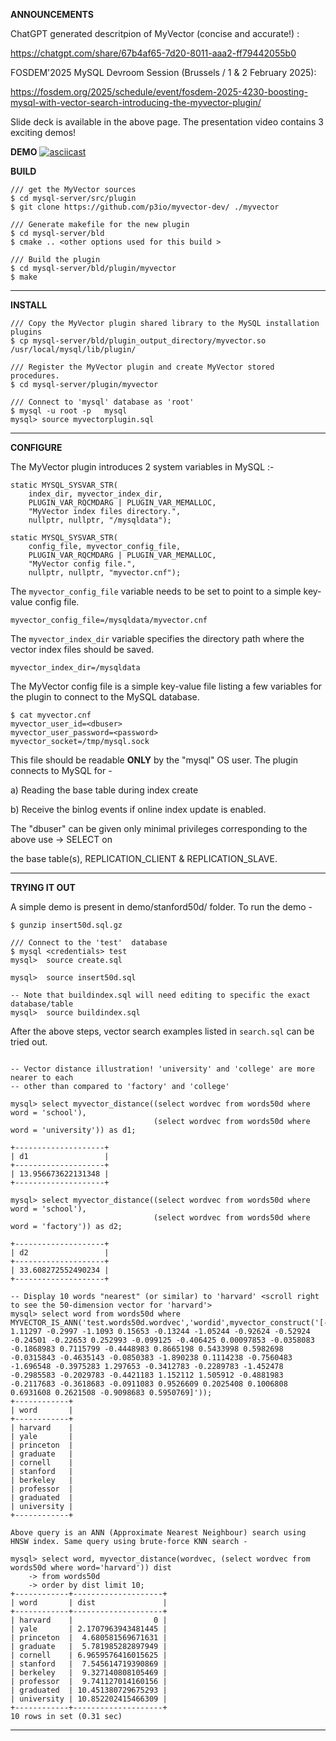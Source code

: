 **ANNOUNCEMENTS**

ChatGPT generated descritpion of MyVector (concise and accurate!) :

https://chatgpt.com/share/67b4af65-7d20-8011-aaa2-ff79442055b0


FOSDEM'2025 MySQL Devroom Session (Brussels / 1 & 2 February 2025):

https://fosdem.org/2025/schedule/event/fosdem-2025-4230-boosting-mysql-with-vector-search-introducing-the-myvector-plugin/

Slide deck is available in the above page. The presentation video contains 3 exciting demos!

**DEMO**
[![asciicast](https://asciinema.org/a/O7rNs2OzLXyUja0bwWcldXsX9.svg)](https://asciinema.org/a/O7rNs2OzLXyUja0bwWcldXsX9)

**BUILD**

```
/// get the MyVector sources
$ cd mysql-server/src/plugin
$ git clone https://github.com/p3io/myvector-dev/ ./myvector

/// Generate makefile for the new plugin
$ cd mysql-server/bld
$ cmake .. <other options used for this build >

/// Build the plugin
$ cd mysql-server/bld/plugin/myvector
$ make
```

---

**INSTALL**

```
/// Copy the MyVector plugin shared library to the MySQL installation plugins
$ cp mysql-server/bld/plugin_output_directory/myvector.so   /usr/local/mysql/lib/plugin/

/// Register the MyVector plugin and create MyVector stored procedures.
$ cd mysql-server/plugin/myvector

/// Connect to 'mysql' database as 'root' 
$ mysql -u root -p   mysql
mysql> source myvectorplugin.sql
```

---

**CONFIGURE**

The MyVector plugin introduces 2 system variables in MySQL :-

```
static MYSQL_SYSVAR_STR(
    index_dir, myvector_index_dir,
    PLUGIN_VAR_RQCMDARG | PLUGIN_VAR_MEMALLOC,
    "MyVector index files directory.",
    nullptr, nullptr, "/mysqldata");

static MYSQL_SYSVAR_STR(
    config_file, myvector_config_file,
    PLUGIN_VAR_RQCMDARG | PLUGIN_VAR_MEMALLOC,
    "MyVector config file.",
    nullptr, nullptr, "myvector.cnf");
```

The ```myvector_config_file``` variable needs to be set to point to a simple key-value config file.

```
myvector_config_file=/mysqldata/myvector.cnf
```

The ```myvector_index_dir``` variable specifies the directory path where the vector index files should be saved.

```
myvector_index_dir=/mysqldata
```

The MyVector config file is a simple key-value file listing a few variables for the plugin to connect to the MySQL database.

```
$ cat myvector.cnf
myvector_user_id=<dbuser>
myvector_user_password=<password>
myvector_socket=/tmp/mysql.sock
```

This file should be readable **ONLY** by the "mysql" OS user. The plugin connects to MySQL for -

a) Reading the base table during index create

b) Receive the binlog events if online index update is enabled.

The "dbuser" can be given only minimal privileges corresponding to the above use -> SELECT on

the base table(s), REPLICATION_CLIENT & REPLICATION_SLAVE.


---

**TRYING IT OUT**

A simple demo is present in demo/stanford50d/ folder. To run the demo -

```
$ gunzip insert50d.sql.gz

/// Connect to the 'test'  database
$ mysql <credentials> test
mysql>  source create.sql

mysql>  source insert50d.sql

-- Note that buildindex.sql will need editing to specific the exact database/table
mysql>  source buildindex.sql

```
After the above steps, vector search examples listed in ```search.sql``` can be tried out. 

```

-- Vector distance illustration! 'university' and 'college' are more nearer to each
-- other than compared to 'factory' and 'college'

mysql> select myvector_distance((select wordvec from words50d where word = 'school'),
                                (select wordvec from words50d where word = 'university')) as d1;

+--------------------+
| d1                 |
+--------------------+
| 13.956673622131348 |
+--------------------+

mysql> select myvector_distance((select wordvec from words50d where word = 'school'),
                                (select wordvec from words50d where word = 'factory')) as d2;

+--------------------+
| d2                 |
+--------------------+
| 33.608272552490234 |
+--------------------+

-- Display 10 words "nearest" (or similar) to 'harvard' <scroll right to see the 50-dimension vector for 'harvard'>
mysql> select word from words50d where MYVECTOR_IS_ANN('test.words50d.wordvec','wordid',myvector_construct('[-0.8597 1.11297 -0.2997 -1.1093 0.15653 -0.13244 -1.05244 -0.92624 -0.52924 -0.24501 -0.22653 0.252993 -0.099125 -0.406425 0.00097853 -0.0358083 -0.1868983 0.7115799 -0.4448983 0.8665198 0.5433998 0.5982698 -0.0315843 -0.4635143 -0.0850383 -1.890238 0.1114238 -0.7560483 -1.696548 -0.3975283 1.297653 -0.3412783 -0.2289783 -1.452478 -0.2985583 -0.2029783 -0.4421183 1.152112 1.505912 -0.4881983 -0.2117683 -0.3618683 -0.0911083 0.9526609 0.2025408 0.1006808 0.6931608 0.2621508 -0.9098683 0.5950769]'));
+------------+
| word       |
+------------+
| harvard    |
| yale       |
| princeton  |
| graduate   |
| cornell    |
| stanford   |
| berkeley   |
| professor  |
| graduated  |
| university |
+------------+

Above query is an ANN (Approximate Nearest Neighbour) search using HNSW index. Same query using brute-force KNN search -

mysql> select word, myvector_distance(wordvec, (select wordvec from words50d where word='harvard')) dist
    -> from words50d
    -> order by dist limit 10;
+------------+--------------------+
| word       | dist               |
+------------+--------------------+
| harvard    |                  0 |
| yale       | 2.1707963943481445 |
| princeton  |  4.680581569671631 |
| graduate   |  5.781985282897949 |
| cornell    | 6.9659576416015625 |
| stanford   |  7.545614719390869 |
| berkeley   |  9.327140808105469 |
| professor  |  9.741127014160156 |
| graduated  | 10.451380729675293 |
| university | 10.852202415466309 |
+------------+--------------------+
10 rows in set (0.31 sec)
```

----
